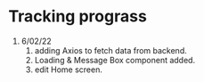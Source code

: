 # Tracking prograss

1. 6/02/22
   1. adding Axios to fetch data from backend.
   2. Loading & Message Box component added.
   3. edit Home screen.
